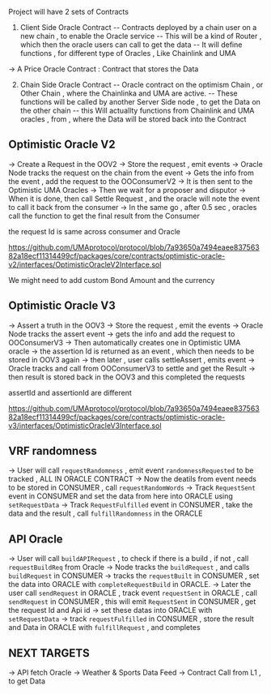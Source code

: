 Project will have 2 sets of Contracts

1. Client Side Oracle Contract
   -- Contracts deployed by a chain user on a new chain , to enable the Oracle service
   -- This will be a kind of Router , which then the oracle users can call to get the data
   -- It will define functions , for different type of Oracles , Like Chainlink and UMA

-> A Price Oracle Contract : Contract that stores the Data

2. Chain Side Oracle Contract
   -- Oracle contract on the optimism Chain , or Other Chain , where the Chainlinka and UMA are active.
   -- These functions will be called by another Server Side node , to get the Data on the other chain
   -- this Will actuallty functions from Chainlink and UMA oracles , from , where the Data will be stored back into the Contract

## Optimistic Oracle V2

-> Create a Request in the OOV2
-> Store the request , emit events
-> Oracle Node tracks the request on the chain from the event
-> Gets the info from the event , add the request to the OOConsumerV2
-> It is then sent to the Optimistic UMA Oracles
-> Then we wait for a proposer and disputor
-> When it is done, then call Settle Request , and the oracle will note the event to call it back from the consumer
-> In the same go , after 0.5 sec , oracles call the function to get the final result from the Consumer

the request Id is same across consumer and Oracle

https://github.com/UMAprotocol/protocol/blob/7a93650a7494eaee83756382a18ecf11314499cf/packages/core/contracts/optimistic-oracle-v2/interfaces/OptimisticOracleV2Interface.sol

We might need to add custom Bond Amount and the currency

## Optimistic Oracle V3

-> Assert a truth in the OOV3
-> Store the request , emit the events
-> Oracle Node tracks the assert event
-> gets the info and add the request to OOConsumerV3
-> Then automatically creates one in Optimistic UMA oracle
-> the assertion Id is returned as an event , which then needs to be stored in OOV3 again
-> then later , user calls settleAssert , emits event
-> Oracle tracks and call from OOConsumerV3 to settle and get the Result
-> then result is stored back in the OOV3 and this completed the requests

assertId and assertionId are different

https://github.com/UMAprotocol/protocol/blob/7a93650a7494eaee83756382a18ecf11314499cf/packages/core/contracts/optimistic-oracle-v3/interfaces/OptimisticOracleV3Interface.sol

## VRF randomness

-> User will call `requestRandomness` , emit event `randomnessRequested` to be tracked , ALL IN ORACLE CONTRACT
-> Now the deatils from event needs to be stored in CONSUMER , call `requestRandomWords`
-> Track `RequestSent` event in CONSUMER and set the data from here into ORACLE using `setRequestData`
-> Track `RequestFulfilled` event in CONSUMER , take the data and the result , call `fulfillRandomness` in the ORACLE

## API Oracle

-> User will call `buildAPIRequest` , to check if there is a build , if not , call `requestBuildReq` from Oracle
-> Node tracks the `buildRequest` , and calls `buildRequest` in CONSUMER
-> tracks the `requestBuilt` in CONSUMER , set the data into ORACLE with `completeRequestBuild` in ORACLE.
-> Later the user call `sendRequest` in ORACLE , track event `requestSent` in ORACLE , call `sendRequest` in CONSUMER , this will emit `RequestSent` in CONSUMER , get the request Id and Api id
-> set these datas into ORACLE with `setRequestData`
-> track `requestFulfilled` in CONSUMER , store the result and Data in ORACLE with `fulfillRequest` , and completes

## NEXT TARGETS

-> API fetch Oracle
-> Weather & Sports Data Feed
-> Contract Call from L1 , to get Data
